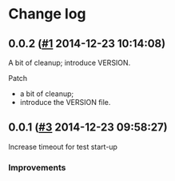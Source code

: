 # Change log

## 0.0.2 ([#1](https://git.mobcastdev.com/Labs/elastic-http/pull/1) 2014-12-23 10:14:08)

A bit of cleanup; introduce VERSION.

Patch

- a bit of cleanup;
- introduce the VERSION file.

## 0.0.1 ([#3](https://git.mobcastdev.com/Labs/elastic-http/pull/3) 2014-12-23 09:58:27)

Increase timeout for test start-up

### Improvements

